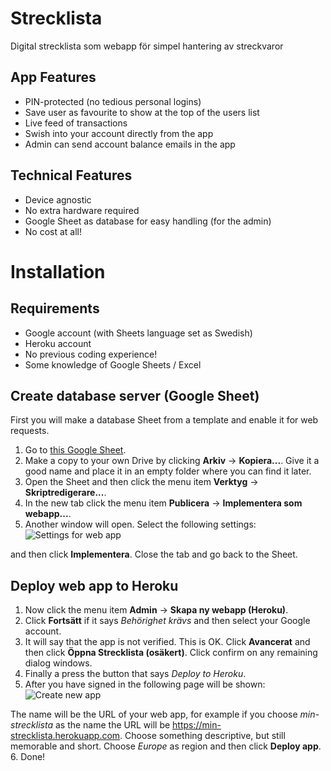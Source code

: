 # Strecklista
Digital strecklista som webapp för simpel hantering av streckvaror

## App Features
* PIN-protected (no tedious personal logins)
* Save user as favourite to show at the top of the users list
* Live feed of transactions
* Swish into your account directly from the app
* Admin can send account balance emails in the app

## Technical Features
* Device agnostic
* No extra hardware required
* Google Sheet as database for easy handling (for the admin)
* No cost at all!

# Installation
## Requirements
* Google account (with Sheets language set as Swedish)
* Heroku account
* No previous coding experience!
* Some knowledge of Google Sheets / Excel

## Create database server (Google Sheet)
First you will make a database Sheet from a template and enable it for web requests.
1. Go to [this Google Sheet](https://docs.google.com/spreadsheets/d/1gPa05XEx8V-suxmafw6fqGoaCoEWWZ85tGntNz_isi8/edit?usp=sharing "Database template Sheet").
2. Make a copy to your own Drive by clicking **Arkiv** -> **Kopiera...**. Give it a good name and place it in an empty folder where you can find it later.
3. Open the Sheet and then click the menu item **Verktyg** -> **Skriptredigerare...**.
4. In the new tab click the menu item **Publicera** -> **Implementera som webapp...**.
5. Another window will open. Select the following settings: ![Settings for web app](https://user-images.githubusercontent.com/28558941/31039466-2801704a-a57e-11e7-8a22-9e065e223bb0.png "Settings for web app")

and then click **Implementera**. Close the tab and go back to the Sheet.

## Deploy web app to Heroku
1. Now click the menu item **Admin** -> **Skapa ny webapp (Heroku)**.
2. Click **Fortsätt** if it says *Behörighet krävs* and then select your Google account.
3. It will say that the app is not verified. This is OK. Click **Avancerat** and then click **Öppna Strecklista (osäkert)**. Click confirm on any remaining dialog windows.
4. Finally a press the button that says *Deploy to Heroku*.
5. After you have signed in the following page will be shown: ![Create new app](https://user-images.githubusercontent.com/28558941/31044962-f0d77900-a5d9-11e7-95e7-ce94697220ba.png "Create new app")

The name will be the URL of your web app, for example if you choose *min-strecklista* as the name the URL will be <https://min-strecklista.herokuapp.com>. Choose something descriptive, but still memorable and short. Choose *Europe* as region and then click **Deploy app**.
6. Done!
